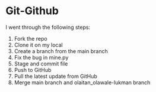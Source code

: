 # Git-Github

I went through the following steps:

1. Fork the repo
2. Clone it on my local
3. Create a branch from the main branch
4. Fix the bug in mine.py
5. Stage and commit file
6. Push to GitHub
7. Pull the latest update from GitHub
8. Merge main branch and olaitan_olawale-lukman branch
